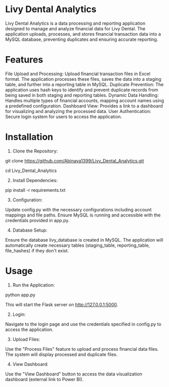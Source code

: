 # Livy Dental Analytics
Livy Dental Analytics is a data processing and reporting application designed to manage and analyze financial data for Livy Dental. The application uploads, processes, and stores financial transaction data into a MySQL database, preventing duplicates and ensuring accurate reporting.

# Features
File Upload and Processing: Upload financial transaction files in Excel format. The application processes these files, saves the data into a staging table, and further into a reporting table in MySQL.
Duplicate Prevention: The application uses hash keys to identify and prevent duplicate records from being saved in both staging and reporting tables.
Dynamic Data Handling: Handles multiple types of financial accounts, mapping account names using a predefined configuration.
Dashboard View: Provides a link to a dashboard for visualizing and analyzing the processed data.
User Authentication: Secure login system for users to access the application.

# Installation
1. Clone the Repository:

git clone https://github.com/Abinaya1399/Livy_Dental_Analytics.git

cd Livy_Dental_Analytics

2. Install Dependencies:

pip install -r requirements.txt

3. Configuration:

Update config.py with the necessary configurations including account mappings and file paths.
Ensure MySQL is running and accessible with the credentials provided in app.py.

4. Database Setup:

Ensure the database livy_database is created in MySQL.
The application will automatically create necessary tables (staging_table, reporting_table, file_hashes) if they don't exist.

# Usage
1. Run the Application:

python app.py

This will start the Flask server on http://127.0.0.1:5000.

2. Login:

Navigate to the login page and use the credentials specified in config.py to access the application.

3. Upload Files:

Use the "Process Files" feature to upload and process financial data files. The system will display processed and duplicate files.

4. View Dashboard:

Use the "View Dashboard" button to access the data visualization dashboard (external link to Power BI).

